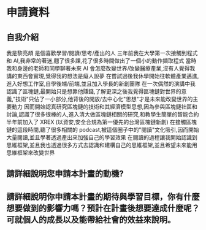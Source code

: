 # 申請資料

## 自我介紹
我是黎亮頡
是個喜歡學習/閱讀/思考/產出的人
三年前我在大學第一次接觸到程式和 AI,我非常的著迷,翹了很多課,花了很多時間做出了一個小的動作擷取程式
當時我和身邊的老師和同學聊著未來 AI 會怎麼改變世界/改變醫療產業,沒有人覺得我講的東西會實現,覺得我的想法是癡人說夢
在嘗試過後我休學開始往軟體產業邁進,進入好想工作室,自學後端/前端,並且加入學長的新創團隊
在一次偶然的演講中我認識了區塊鏈,最開始只是想靠他賺錢,了解更深之後我覺得區塊鏈對世界的意義,"技術"只佔了一小部分,他背後的開放/去中心化"思想"才是未來能改變世界的主要動力
因而開始認真研究區塊鏈的技術和其經濟模型思想,因為參與區塊鏈社區和討論,認識了很多很棒的人,進入清大做區塊鏈相關的研究,和教學生簡單的智能合約
半年前加入了 XREX (以資安,安全合規為第一優先的台灣區塊鏈新創)
在接觸區塊鏈的這段時間,聽了很多相關的 podcast,被這個圈子中的"閱讀"文化吸引,因而開始大量閱讀,並且學著透過產出來加強自己的學習效果
在閱讀的過程讓我開始認識到思維框架,並且我也透過很多方式去認識和建構自己的思維框架,並且希望未來能用思維框架來改變世界





## 請詳細說明您申請本計畫的動機?



## 請詳細說明你申請本計畫的期待與學習目標，你有什麼想要做到的影響力嗎？預計在計畫後想要達成什麼呢？可就個人的成長以及能帶給社會的效益來說明。